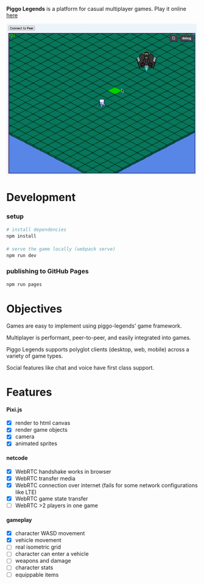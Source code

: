 __Piggo Legends__ is a platform for casual multiplayer games. Play it online [here](https://alexanderclarktx.github.io/piggo-legends/)

<kbd>
<img src="screenshots/5.gif" style="width:500px">
</kbd>

# Development

### setup

```bash
# install dependencies
npm install

# serve the game locally (webpack serve)
npm run dev
```

### publishing to GitHub Pages
```bash
npm run pages
```

# Objectives

Games are easy to implement using piggo-legends' game framework.

Multiplayer is performant, peer-to-peer, and easily integrated into games. 

Piggo Legends supports polyglot clients (desktop, web, mobile) across a variety of game types.

Social features like chat and voice have first class support.

# Features

#### Pixi.js
- [x] render to html canvas
- [x] render game objects
- [x] camera
- [x] animated sprites

#### netcode
- [x] WebRTC handshake works in browser
- [x] WebRTC transfer media
- [x] WebRTC connection over internet (fails for some network configurations like LTE)
- [x] WebRTC game state transfer
- [ ] WebRTC >2 players in one game

#### gameplay
- [x] character WASD movement
- [x] vehicle movement
- [ ] real isometric grid
- [ ] character can enter a vehicle
- [ ] weapons and damage
- [ ] character stats
- [ ] equippable items
